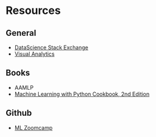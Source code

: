 # Resources

## General

- [DataScience Stack Exchange](https://datascience.stackexchange.com/)
- [Visual Analytics](https://isss608-ay2021-22t2.netlify.app/lesson.html?fbclid=IwAR2SDOEkOj0S4RGHl0-t6wgNREGQ6kdar5V1T0H-45OokSedGpKPKdGMs0M)

## Books

- AAMLP
- [Machine Learning with Python Cookbook, 2nd Edition](https://learning.oreilly.com/library/view/machine-learning-with/9781098135713/)

## Github

- [ML Zoomcamp](https://github.com/ziritrion/ml-zoomcamp/tree/main)
